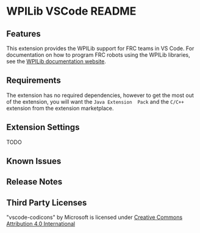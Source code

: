 # WPILib VSCode README

## Features

This extension provides the WPILib support for FRC teams in VS Code. For documentation on how to program FRC robots using the WPILib libraries, see the [WPILib documentation website](https://docs.wpilib.org/en/stable/).

## Requirements

The extension has no required dependencies, however to get the most out of the extension, you will want the `Java Extension  Pack` and the `C/C++` extension from the extension marketplace.

## Extension Settings

TODO

## Known Issues

## Release Notes

## Third Party Licenses

"vscode-codicons" by Microsoft is licensed under [Creative Commons Attribution 4.0 International](https://github.com/microsoft/vscode-codicons/blob/main/LICENSE)
